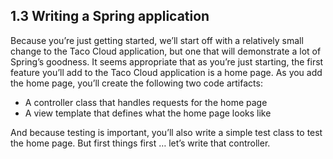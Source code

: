 ## 1.3 Writing a Spring application

Because you’re just getting started, we’ll start off with a relatively small change to the Taco Cloud application, but one that will demonstrate a lot of Spring’s goodness. It seems appropriate that as you’re just starting, the first feature you’ll add to the Taco Cloud application is a home page. As you add the home page, you’ll create the following two code artifacts:

* A controller class that handles requests for the home page
* A view template that defines what the home page looks like

And because testing is important, you’ll also write a simple test class to test the home page. But first things first … let’s write that controller.


